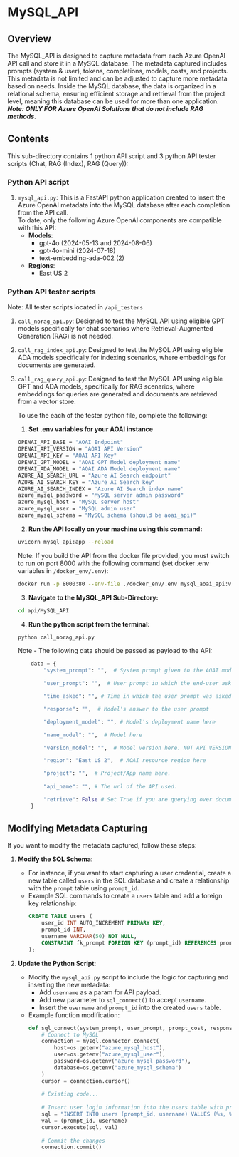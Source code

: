 # MySQL_API  
  
## Overview  
The MySQL_API is designed to capture metadata from each Azure OpenAI API call and store it in a MySQL database. The metadata captured includes prompts (system & user), tokens, completions, models, costs, and projects. This metadata is not limited and can be adjusted to capture more metadata based on needs. Inside the MySQL database, the data is organized in a relational schema, ensuring efficient storage and retrieval from the project level, meaning this database can be used for more than one application.   
***Note: ONLY FOR Azure OpenAI Solutions that do not include RAG methods***.  
  
## Contents  
This sub-directory contains 1 python API script and 3 python API tester scripts (Chat, RAG (Index), RAG (Query)):  
### Python API script
1. `mysql_api.py`: This is a FastAPI python application created to insert the Azure OpenAI metadata into the MySQL database after each completion from the API call.  
    To date, only the following Azure OpenAI components are compatible with this API:  
    - **Models**:  
        - gpt-4o (2024-05-13 and 2024-08-06)  
        - gpt-4o-mini (2024-07-18)  
        - text-embedding-ada-002 (2)
    - **Regions**:  
        - East US 2  
### Python API tester scripts 
Note: All tester scripts located in `/api_testers`
1. `call_norag_api.py`: Designed to test the MySQL API using eligible GPT models specifically for chat scenarios where Retrieval-Augmented Generation (RAG) is not needed. 
2. `call_rag_index_api.py`: Designed to test the MySQL API using eligible ADA models specifically 
for indexing scenarios, where embeddings for documents are generated. 
3. `call_rag_query_api.py`: Designed to test the MySQL API using eligible GPT and ADA models, specifically for RAG scenarios, where embeddings for queries are generated and documents are retrieved from a vector store.
    
    To use the each of the tester python file, complete the following:  
    1. **Set .env variables for your AOAI instance**  
    ```sh  
    OPENAI_API_BASE = "AOAI Endpoint"  
    OPENAI_API_VERSION = "AOAI API Version"  
    OPENAI_API_KEY = "AOAI API Key"  
    OPENAI_GPT_MODEL = "AOAI GPT Model deployment name" 
    OPENAI_ADA_MODEL = "AOAI ADA Model deployment name" 
    AZURE_AI_SEARCH_URL = "Azure AI Search endpoint"
    AZURE_AI_SEARCH_KEY = "Azure AI Search key"
    AZURE_AI_SEARCH_INDEX = 'Azure AI Search index name'
    azure_mysql_password = "MySQL server admin password"  
    azure_mysql_host = "MySQL server host"  
    azure_mysql_user = "MySQL admin user"  
    azure_mysql_schema = "MySQL schema (should be aoai_api)"  
    ```  
    2. **Run the API locally on your machine using this command:**  
    ```sh  
    uvicorn mysql_api:app --reload  
    ```  
    Note: If you build the API from the docker file provided, you must switch to run on port 8000 with the following command (set docker .env variables in `/docker_env/.env`):  
    ```sh  
    docker run -p 8000:80 --env-file ./docker_env/.env mysql_aoai_api:v1  
    ```  
    3. **Navigate to the MySQL_API Sub-Directory:**  
    ```sh  
    cd api/MySQL_API  
    ```  
    4. **Run the python script from the terminal:**  
    ```sh  
    python call_norag_api.py  
    ```  
    
    Note - The following data should be passed as payload to the API:
    ```python 
        data = {  
            "system_prompt": "",  # System prompt given to the AOAI model.

            "user_prompt": "",  # User prompt in which the end-user asks the model. 

            "time_asked": "", # Time in which the user prompt was asked.

            "response": "",  # Model's answer to the user prompt

            "deployment_model": "", # Model's deployment name here

            "name_model": "",  # Model here

            "version_model": "",  # Model version here. NOT API VERSION.

            "region": "East US 2",  # AOAI resource region here

            "project": "",  # Project/App name here.
            
            "api_name": "", # The url of the API used. 

            "retrieve": False # Set True if you are querying over documents in vector store. 
        }  
    ```
  
## Modifying Metadata Capturing  
  
If you want to modify the metadata captured, follow these steps:  
  
1. **Modify the SQL Schema**:  
    - For instance, if you want to start capturing a user credential, create a new table called `users` in the SQL database and create a relationship with the `prompt` table using `prompt_id`.  
    - Example SQL commands to create a `users` table and add a foreign key relationship:  
      ```sql  
      CREATE TABLE users (  
          user_id INT AUTO_INCREMENT PRIMARY KEY,  
          prompt_id INT,  
          username VARCHAR(50) NOT NULL,     
          CONSTRAINT fk_prompt FOREIGN KEY (prompt_id) REFERENCES prompt(prompt_id)  
      );  
      ```  
  
2. **Update the Python Script**:  
    - Modify the `mysql_api.py` script to include the logic for capturing and inserting the new metadata:
        - Add `username` as a param for API payload.
        - Add new parameter to `sql_connect()` to accept `username`.    
      - Insert the `username` and `prompt_id` into the created `users` table. 
    - Example function modification:  
      ```python  
      def sql_connect(system_prompt, user_prompt, prompt_cost, response, completion_cost, deployment_model, prompt_token_count, response_token_count, project, username):  
          # Connect to MySQL  
          connection = mysql.connector.connect(  
              host=os.getenv("azure_mysql_host"),  
              user=os.getenv("azure_mysql_user"),  
              password=os.getenv("azure_mysql_password"),  
              database=os.getenv("azure_mysql_schema")  
          )  
          cursor = connection.cursor()  
  
          # Existing code...  
  
          # Insert user login information into the users table with prompt_id (comes from the latest prompt_id inserted)  
          sql = "INSERT INTO users (prompt_id, username) VALUES (%s, %s)"  
          val = (prompt_id, username)  
          cursor.execute(sql, val)  
  
          # Commit the changes  
          connection.commit()  
      ```  

